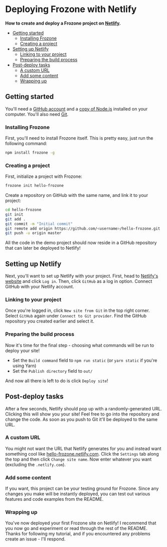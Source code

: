 # Deploying Frozone with Netlify

**How to create and deploy a Frozone project on [Netlify](https://www.netlify.com/).**

<!-- START doctoc generated TOC please keep comment here to allow auto update -->
<!-- DON'T EDIT THIS SECTION, INSTEAD RE-RUN doctoc TO UPDATE -->


- [Getting started](#getting-started)
  - [Installing Frozone](#installing-frozone)
  - [Creating a project](#creating-a-project)
- [Setting up Netlify](#setting-up-netlify)
  - [Linking to your project](#linking-to-your-project)
  - [Preparing the build process](#preparing-the-build-process)
- [Post-deploy tasks](#post-deploy-tasks)
  - [A custom URL](#a-custom-url)
  - [Add some content](#add-some-content)
  - [Wrapping up](#wrapping-up)

<!-- END doctoc generated TOC please keep comment here to allow auto update -->

## Getting started

You'll need a [GitHub account](https://github.com/) and a [copy of Node.js](https://nodejs.org/) installed on your computer. You'll also need [Git](https://git-scm.com/).

### Installing Frozone

First, you'll need to install Frozone itself. This is pretty easy, just run the following command:

```bash
npm install frozone -g
```

### Creating a project

First, initialize a project with Frozone:

```bash
frozone init hello-frozone
```

Create a repository on GitHub with the same name, and link it to your project:

```bash
cd hello-frozone
git init
git add .
git commit -m "Initial commit"
git remote add origin https://github.com/<username>/hello-frozone.git
git push -u origin master
```

All the code in the demo project should now reside in a GitHub repository that can later be deployed to Netlify!

## Setting up Netlify

Next, you'll want to set up Netlify with your project. First, head to [Netlify's website](https://www.netlify.com/) and click `Log in`. Then, click `GitHub` as a log in option. Connect GitHub with your Netlify account.

### Linking to your project

Once you're logged in, click `New site from Git` in the top right corner. Select `GitHub` again under `Connect to Git provider`. Find the GitHub repository you created earlier and select it.

### Preparing the build process

Now it's time for the final step - choosing what commands will be run to deploy your site!

- Set the `Build command` field to `npm run static` (or `yarn static` if you're using Yarn)
- Set the `Publish directory` field to `out/`

And now all there is left to do is click `Deploy site`!

## Post-deploy tasks

After a few seconds, Netlify should pop up with a randomly-generated URL. Clicking this will show you your site! Feel free to go into the repository and change the code. As soon as you push to Git it'll be deployed to the same URL.

### A custom URL

You might not want the URL that Netlify generates for you and instead want something cool like [hello-frozone.netlify.com](https://hello-frozone.netlify.com/). Click the `Settings` tab along the top and then click `Change site name`. Now enter whatever you want (excluding the `.netlify.com`).

### Add some content

If you want, this project can be your testing ground for Frozone. Since any changes you make will be instantly deployed, you can test out various features and code examples from the README.

### Wrapping up

You've now deployed your first Frozone site on Netlify! I recommend that you now go and experiment or read through the rest of the README. Thanks for following my tutorial, and if you encountered any problems create an issue - I'll respond.
